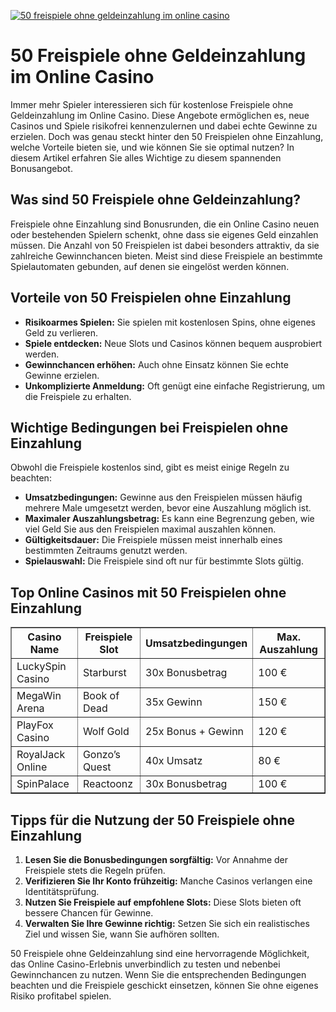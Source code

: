 [![50 freispiele ohne geldeinzahlung im online casino](https://123-caf.pages.dev/gitsignup.png)](https://vrmoo.ru/Bt82HjjY)

<h1>50 Freispiele ohne Geldeinzahlung im Online Casino</h1> <p>Immer mehr Spieler interessieren sich für kostenlose Freispiele ohne Geldeinzahlung im Online Casino. Diese Angebote ermöglichen es, neue Casinos und Spiele risikofrei kennenzulernen und dabei echte Gewinne zu erzielen. Doch was genau steckt hinter den 50 Freispielen ohne Einzahlung, welche Vorteile bieten sie, und wie können Sie sie optimal nutzen? In diesem Artikel erfahren Sie alles Wichtige zu diesem spannenden Bonusangebot.</p>  <h2>Was sind 50 Freispiele ohne Geldeinzahlung?</h2> <p>Freispiele ohne Einzahlung sind Bonusrunden, die ein Online Casino neuen oder bestehenden Spielern schenkt, ohne dass sie eigenes Geld einzahlen müssen. Die Anzahl von 50 Freispielen ist dabei besonders attraktiv, da sie zahlreiche Gewinnchancen bieten. Meist sind diese Freispiele an bestimmte Spielautomaten gebunden, auf denen sie eingelöst werden können.</p>  <h2>Vorteile von 50 Freispielen ohne Einzahlung</h2> <ul>   <li><strong>Risikoarmes Spielen:</strong> Sie spielen mit kostenlosen Spins, ohne eigenes Geld zu verlieren.</li>   <li><strong>Spiele entdecken:</strong> Neue Slots und Casinos können bequem ausprobiert werden.</li>   <li><strong>Gewinnchancen erhöhen:</strong> Auch ohne Einsatz können Sie echte Gewinne erzielen.</li>   <li><strong>Unkomplizierte Anmeldung:</strong> Oft genügt eine einfache Registrierung, um die Freispiele zu erhalten.</li> </ul>  <h2>Wichtige Bedingungen bei Freispielen ohne Einzahlung</h2> <p>Obwohl die Freispiele kostenlos sind, gibt es meist einige Regeln zu beachten:</p> <ul>   <li><strong>Umsatzbedingungen:</strong> Gewinne aus den Freispielen müssen häufig mehrere Male umgesetzt werden, bevor eine Auszahlung möglich ist.</li>   <li><strong>Maximaler Auszahlungsbetrag:</strong> Es kann eine Begrenzung geben, wie viel Geld Sie aus den Freispielen maximal auszahlen können.</li>   <li><strong>Gültigkeitsdauer:</strong> Die Freispiele müssen meist innerhalb eines bestimmten Zeitraums genutzt werden.</li>   <li><strong>Spielauswahl:</strong> Die Freispiele sind oft nur für bestimmte Slots gültig.</li> </ul>  <h2>Top Online Casinos mit 50 Freispielen ohne Einzahlung</h2> <table border="1" cellpadding="8" cellspacing="0">   <thead>     <tr>       <th>Casino Name</th>       <th>Freispiele Slot</th>       <th>Umsatzbedingungen</th>       <th>Max. Auszahlung</th>     </tr>   </thead>   <tbody>     <tr>       <td>LuckySpin Casino</td>       <td>Starburst</td>       <td>30x Bonusbetrag</td>       <td>100 €</td>     </tr>     <tr>       <td>MegaWin Arena</td>       <td>Book of Dead</td>       <td>35x Gewinn</td>       <td>150 €</td>     </tr>     <tr>       <td>PlayFox Casino</td>       <td>Wolf Gold</td>       <td>25x Bonus + Gewinn</td>       <td>120 €</td>     </tr>     <tr>       <td>RoyalJack Online</td>       <td>Gonzo’s Quest</td>       <td>40x Umsatz</td>       <td>80 €</td>     </tr>     <tr>       <td>SpinPalace</td>       <td>Reactoonz</td>       <td>30x Bonusbetrag</td>       <td>100 €</td>     </tr>   </tbody> </table>  <h2>Tipps für die Nutzung der 50 Freispiele ohne Einzahlung</h2> <ol>   <li><strong>Lesen Sie die Bonusbedingungen sorgfältig:</strong> Vor Annahme der Freispiele stets die Regeln prüfen.</li>   <li><strong>Verifizieren Sie Ihr Konto frühzeitig:</strong> Manche Casinos verlangen eine Identitätsprüfung.</li>   <li><strong>Nutzen Sie Freispiele auf empfohlene Slots:</strong> Diese Slots bieten oft bessere Chancen für Gewinne.</li>   <li><strong>Verwalten Sie Ihre Gewinne richtig:</strong> Setzen Sie sich ein realistisches Ziel und wissen Sie, wann Sie aufhören sollten.</li> </ol>  <p>50 Freispiele ohne Geldeinzahlung sind eine hervorragende Möglichkeit, das Online Casino-Erlebnis unverbindlich zu testen und nebenbei Gewinnchancen zu nutzen. Wenn Sie die entsprechenden Bedingungen beachten und die Freispiele geschickt einsetzen, können Sie ohne eigenes Risiko profitabel spielen.</p>